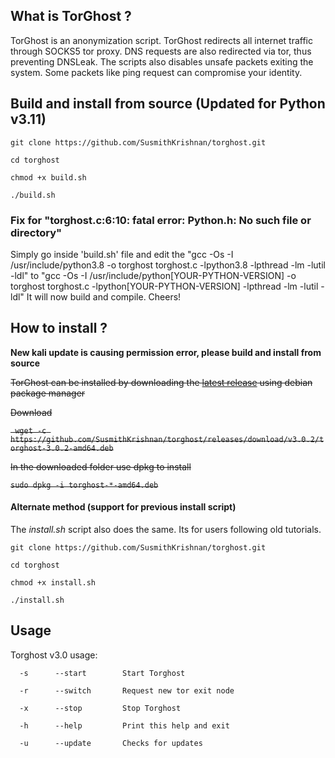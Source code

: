 ## What is TorGhost ?
TorGhost is an anonymization script. TorGhost redirects all internet traffic through SOCKS5 tor proxy. DNS requests are also redirected via tor, thus preventing DNSLeak. The scripts also disables unsafe packets exiting the system. Some packets like ping request can compromise your identity.

## Build and install from source (Updated for Python v3.11)
`git clone https://github.com/SusmithKrishnan/torghost.git`

`cd torghost`

`chmod +x build.sh`

`./build.sh`

### Fix for "torghost.c:6:10: fatal error: Python.h: No such file or directory"
Simply go inside 'build.sh' file and edit the 
"gcc -Os -I /usr/include/python3.8 -o torghost torghost.c -lpython3.8 -lpthread -lm -lutil -ldl" 
to
"gcc -Os -I /usr/include/python[YOUR-PYTHON-VERSION] -o torghost torghost.c -lpython[YOUR-PYTHON-VERSION] -lpthread -lm -lutil -ldl"
It will now build and compile. Cheers!

## How to install ?
**New kali update is causing permission error, please build and install from source**

~~TorGhost can be installed by downloading the [latest release](https://github.com/SusmithKrishnan/torghost/releases) using debian package manager~~

~~Download~~

~~` wget -c https://github.com/SusmithKrishnan/torghost/releases/download/v3.0.2/torghost-3.0.2-amd64.deb`~~

~~In the downloaded folder use dpkg to install~~

~~`sudo dpkg -i torghost-*-amd64.deb`~~


#### Alternate method (support for previous install script)
The *install.sh* script also does the same. Its for users following old tutorials.

`git clone https://github.com/SusmithKrishnan/torghost.git`

`cd torghost`

`chmod +x install.sh`

`./install.sh`


## Usage
Torghost v3.0 usage:

`  -s      --start        Start Torghost`

`  -r      --switch       Request new tor exit node`

`  -x      --stop         Stop Torghost`

`  -h      --help         Print this help and exit`

`  -u      --update       Checks for updates`






